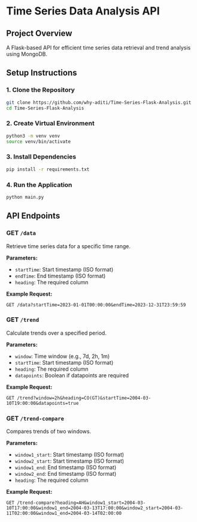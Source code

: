 # Time Series Data Analysis API

## Project Overview

A Flask-based API for efficient time series data retrieval and trend analysis using MongoDB.

## Setup Instructions

### 1. Clone the Repository

```bash
git clone https://github.com/why-aditi/Time-Series-Flask-Analysis.git
cd Time-Series-Flask-Analysis
```

### 2. Create Virtual Environment

```bash
python3 -m venv venv
source venv/bin/activate
```

### 3. Install Dependencies

```bash
pip install -r requirements.txt
```

### 4. Run the Application

```bash
python main.py
```

## API Endpoints

### GET `/data`

Retrieve time series data for a specific time range.

**Parameters:**

- `startTime`: Start timestamp (ISO format)
- `endTime`: End timestamp (ISO format)
- `heading`: The required column

**Example Request:**

```
GET /data?startTime=2023-01-01T00:00:00&endTime=2023-12-31T23:59:59
```

### GET `/trend`

Calculate trends over a specified period.

**Parameters:**

- `window`: Time window (e.g., 7d, 2h, 1m)
- `startTime`: Start timestamp (ISO format)
- `heading`: The required column
- `datapoints`: Boolean if datapoints are required

**Example Request:**

```
GET /trend?window=2h&heading=CO(GT)&startTime=2004-03-10T19:00:00&datapoints=true
```

### GET `/trend-compare`

Compares trends of two windows.

**Parameters:**

- `window1_start`: Start timestamp (ISO format)
- `window2_start`: Start timestamp (ISO format)
- `window1_end`: End timestamp (ISO format)
- `window2_end`: End timestamp (ISO format)
- `heading`: The required column

**Example Request:**

```
GET /trend-compare?heading=AH&window1_start=2004-03-10T17:00:00&window1_end=2004-03-13T17:00:00&window2_start=2004-03-11T02:00:00&window1_end=2004-03-14T02:00:00
```
